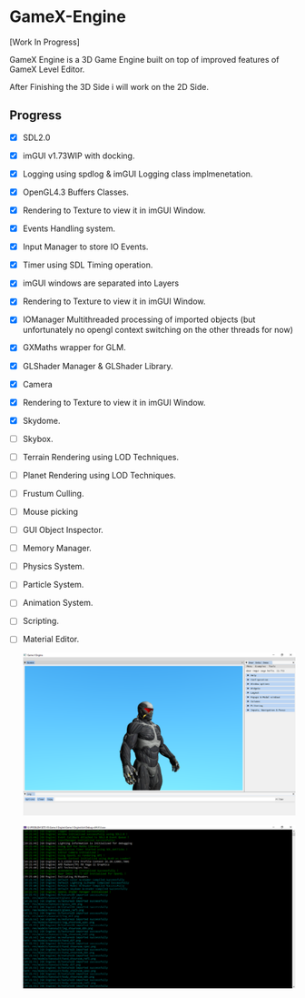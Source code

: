 # GameX-Engine

[Work In Progress]

GameX Engine is a 3D Game Engine built on top of improved features of GameX Level Editor.

After Finishing the 3D Side i will work on the 2D Side.

## Progress
  
- [x] SDL2.0  
- [x] imGUI v1.73WIP with docking.
- [x] Logging using spdlog & imGUI Logging class implmenetation.
- [x] OpenGL4.3 Buffers Classes.
- [x] Rendering to Texture to view it in imGUI Window.
- [x] Events Handling system.
- [x] Input Manager to store IO Events. 
- [x] Timer using SDL Timing operation.
- [x] imGUI windows are separated into Layers
- [x] Rendering to Texture to view it in imGUI Window.
- [x] IOManager Multithreaded processing of imported objects (but unfortunately no opengl context switching on the other threads for now)
- [x] GXMaths wrapper for GLM.
- [x] GLShader Manager & GLShader Library.
- [x] Camera
- [x] Rendering to Texture to view it in imGUI Window.
- [x] Skydome.
- [ ] Skybox.
- [ ] Terrain Rendering using LOD Techniques.
- [ ] Planet Rendering using LOD Techniques.
- [ ] Frustum Culling.
- [ ] Mouse picking
- [ ] GUI Object Inspector.
- [ ] Memory Manager.
- [ ] Physics System.
- [ ] Particle System.
- [ ] Animation System.
- [ ] Scripting.
- [ ] Material Editor.



  ![Running](https://github.com/BlueLort/GameX-Engine/blob/master/Status/Running.png)
  
  ![Console](https://github.com/BlueLort/GameX-Engine/blob/master/Status/Console.png)
